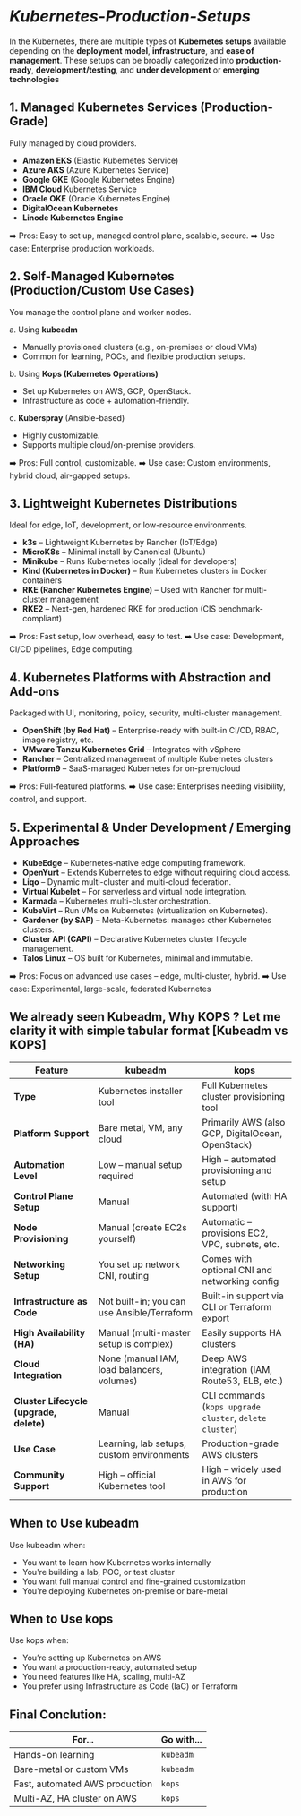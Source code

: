 # *Kubernetes-Production-Setups*

In the Kubernetes, there are multiple types of **Kubernetes setups** available depending on the **deployment model**, **infrastructure**, and **ease of management**. These setups can be broadly categorized into **production-ready**, **development/testing**, and **under development** or **emerging technologies**
## 1.  Managed Kubernetes Services (Production-Grade)
Fully managed by cloud providers.

-  **Amazon EKS** (Elastic Kubernetes Service)
-  **Azure AKS** (Azure Kubernetes Service)
-  **Google GKE** (Google Kubernetes Engine)
-  **IBM Cloud** Kubernetes Service
-  **Oracle OKE** (Oracle Kubernetes Engine)
-  **DigitalOcean Kubernetes**
-  **Linode Kubernetes Engine**

➡️  Pros: Easy to set up, managed control plane, scalable, secure.
➡️  Use case: Enterprise production workloads.

## 2.  Self-Managed Kubernetes (Production/Custom Use Cases)
You manage the control plane and worker nodes.

a.  Using **kubeadm**
-  Manually provisioned clusters (e.g., on-premises or cloud VMs)
-  Common for learning, POCs, and flexible production setups.

b.  Using **Kops (Kubernetes Operations)**
-  Set up Kubernetes on AWS, GCP, OpenStack.
-  Infrastructure as code + automation-friendly.

c. **Kuberspray** (Ansible-based)
-  Highly customizable.
-  Supports multiple cloud/on-premise providers.

➡️ Pros: Full control, customizable.
➡️ Use case: Custom environments, hybrid cloud, air-gapped setups.

## 3.  Lightweight Kubernetes Distributions
Ideal for edge, IoT, development, or low-resource environments.

-  **k3s** – Lightweight Kubernetes by Rancher (IoT/Edge)
-  **MicroK8s** – Minimal install by Canonical (Ubuntu)
-  **Minikube** – Runs Kubernetes locally (ideal for developers)
-  **Kind (Kubernetes in Docker)** – Run Kubernetes clusters in Docker containers
-  **RKE (Rancher Kubernetes Engine)** – Used with Rancher for multi-cluster management
-  **RKE2** – Next-gen, hardened RKE for production (CIS benchmark-compliant)

➡️ Pros: Fast setup, low overhead, easy to test.
➡️ Use case: Development, CI/CD pipelines, Edge computing.

## 4.  Kubernetes Platforms with Abstraction and Add-ons
Packaged with UI, monitoring, policy, security, multi-cluster management.

-  **OpenShift (by Red Hat)** – Enterprise-ready with built-in CI/CD, RBAC, image registry, etc.
-  **VMware Tanzu Kubernetes Grid** – Integrates with vSphere
-  **Rancher** – Centralized management of multiple Kubernetes clusters
-  **Platform9** – SaaS-managed Kubernetes for on-prem/cloud

➡️ Pros: Full-featured platforms.
➡️ Use case: Enterprises needing visibility, control, and support.

## 5.  Experimental & Under Development / Emerging Approaches

-  **KubeEdge** – Kubernetes-native edge computing framework.
-  **OpenYurt** – Extends Kubernetes to edge without requiring cloud access.
-  **Liqo** – Dynamic multi-cluster and multi-cloud federation.
-  **Virtual Kubelet** – For serverless and virtual node integration.
-  **Karmada** – Kubernetes multi-cluster orchestration.
-  **KubeVirt** – Run VMs on Kubernetes (virtualization on Kubernetes).
-  **Gardener (by SAP)** – Meta-Kubernetes: manages other Kubernetes clusters.
-  **Cluster API (CAPI)** – Declarative Kubernetes cluster lifecycle management.
-  **Talos Linux** – OS built for Kubernetes, minimal and immutable.

➡️ Pros: Focus on advanced use cases – edge, multi-cluster, hybrid.
➡️ Use case: Experimental, large-scale, federated Kubernetes


## We already seen **Kubeadm**, Why **KOPS** ? Let me clarity it with simple tabular format [**Kubeadm vs KOPS**]

| Feature                                 | **kubeadm**                                 | **kops**                                                |
| --------------------------------------- | ------------------------------------------- | ------------------------------------------------------- |
| **Type**                                | Kubernetes installer tool                   | Full Kubernetes cluster provisioning tool               |
| **Platform Support**                    | Bare metal, VM, any cloud                   | Primarily AWS (also GCP, DigitalOcean, OpenStack)       |
| **Automation Level**                    | Low – manual setup required                 | High – automated provisioning and setup                 |
| **Control Plane Setup**                 | Manual                                      | Automated (with HA support)                             |
| **Node Provisioning**                   | Manual (create EC2s yourself)               | Automatic – provisions EC2, VPC, subnets, etc.          |
| **Networking Setup**                    | You set up network CNI, routing             | Comes with optional CNI and networking config           |
| **Infrastructure as Code**              | Not built-in; you can use Ansible/Terraform | Built-in support via CLI or Terraform export            |
| **High Availability (HA)**              | Manual (multi-master setup is complex)      | Easily supports HA clusters                             |
| **Cloud Integration**                   | None (manual IAM, load balancers, volumes)  | Deep AWS integration (IAM, Route53, ELB, etc.)          |
| **Cluster Lifecycle (upgrade, delete)** | Manual                                      | CLI commands (`kops upgrade cluster`, `delete cluster`) |
| **Use Case**                            | Learning, lab setups, custom environments   | Production-grade AWS clusters                           |
| **Community Support**                   | High – official Kubernetes tool             | High – widely used in AWS for production                |

## When to Use kubeadm
Use kubeadm when:
-  You want to learn how Kubernetes works internally
-  You're building a lab, POC, or test cluster
-  You want full manual control and fine-grained customization
-  You're deploying Kubernetes on-premise or bare-metal

## When to Use kops
Use kops when:
-  You’re setting up Kubernetes on AWS
-  You want a production-ready, automated setup
-  You need features like HA, scaling, multi-AZ
-  You prefer using Infrastructure as Code (IaC) or Terraform

## Final Conclution:
| For...                         | Go with... |
| ------------------------------ | ---------- |
| Hands-on learning              | `kubeadm`  |
| Bare-metal or custom VMs       | `kubeadm`  |
| Fast, automated AWS production | `kops`     |
| Multi-AZ, HA cluster on AWS    | `kops`    |

